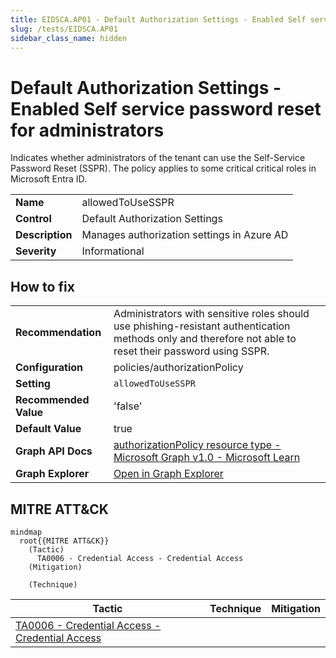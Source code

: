 ```yaml
---
title: EIDSCA.AP01 - Default Authorization Settings - Enabled Self service password reset for administrators
slug: /tests/EIDSCA.AP01
sidebar_class_name: hidden
---
```


# Default Authorization Settings - Enabled Self service password reset for administrators

Indicates whether administrators of the tenant can use the Self-Service Password Reset (SSPR). The policy applies to some critical critical roles in Microsoft Entra ID.

| | |
|-|-|
| **Name** | allowedToUseSSPR |
| **Control** | Default Authorization Settings |
| **Description** | Manages authorization settings in Azure AD |
| **Severity** | Informational |

## How to fix



| | |
|-|-|
| **Recommendation** | Administrators with sensitive roles should use phishing-resistant authentication methods only and therefore not able to reset their password using SSPR. |
| **Configuration** | policies/authorizationPolicy |
| **Setting** | `allowedToUseSSPR` |
| **Recommended Value** | 'false' |
| **Default Value** | true |
| **Graph API Docs** | [authorizationPolicy resource type - Microsoft Graph v1.0 - Microsoft Learn](https://learn.microsoft.com/en-us/graph/api/resources/authorizationpolicy) |
| **Graph Explorer** | [Open in Graph Explorer](https://developer.microsoft.com/en-us/graph/graph-explorer?request=policies/authorizationPolicy&method=GET&version=beta&GraphUrl=https://graph.microsoft.com) |


## MITRE ATT&CK

```mermaid
mindmap
  root{{MITRE ATT&CK}}
    (Tactic)
      TA0006 - Credential Access - Credential Access
    (Mitigation)

    (Technique)

```
|Tactic|Technique|Mitigation|
|---|---|---|
|[TA0006 - Credential Access - Credential Access](https://attack.mitre.org/tactics/TA0006)|||

